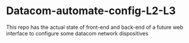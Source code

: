 # Datacom-automate-config-L2-L3
This repo has the actual state of front-end and back-end of a future web interface to configure some datacom network dispositives 
